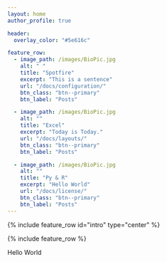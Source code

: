 ```yaml
---
layout: home
author_profile: true

header:
  overlay_color: "#5e616c"

feature_row:
  - image_path: /images/BioPic.jpg
    alt: " "
    title: "Spotfire"
    excerpt: "This is a sentence"
    url: "/docs/configuration/"
    btn_class: "btn--primary"
    btn_label: "Posts"

  - image_path: /images/BioPic.jpg
    alt: ""
    title: "Excel"
    excerpt: "Today is Today."
    url: "/docs/layouts/"
    btn_class: "btn--primary"
    btn_label: "Posts"

  - image_path: /images/BioPic.jpg
    alt: ""
    title: "Py & R"
    excerpt: "Hello World"
    url: "/docs/license/"
    btn_class: "btn--primary"
    btn_label: "Posts"
---
```

{% include feature_row id="intro" type="center" %}

{% include feature_row %}

Hello World
